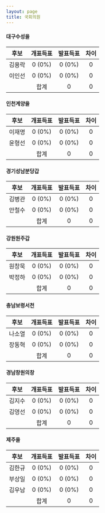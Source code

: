 ```yaml
---
layout: page
title: 국회의원
---
```


#### 대구수성을

|후보|개표득표|발표득표|차이|
|:----:|:----:|:----:|:----:|
|김용락|0 (0%)|0 (0%)|0|
|이인선|0 (0%)|0 (0%)|0|
||합계|0|0|0|

#### 인천계양을

|후보|개표득표|발표득표|차이|
|:----:|:----:|:----:|:----:|
|이재명|0 (0%)|0 (0%)|0|
|윤형선|0 (0%)|0 (0%)|0|
||합계|0|0|0|

#### 경기성남분당갑

|후보|개표득표|발표득표|차이|
|:----:|:----:|:----:|:----:|
|김병관|0 (0%)|0 (0%)|0|
|안철수|0 (0%)|0 (0%)|0|
||합계|0|0|0|

#### 강원원주갑

|후보|개표득표|발표득표|차이|
|:----:|:----:|:----:|:----:|
|원창묵|0 (0%)|0 (0%)|0|
|박정하|0 (0%)|0 (0%)|0|
||합계|0|0|0|

#### 충남보령서천

|후보|개표득표|발표득표|차이|
|:----:|:----:|:----:|:----:|
|나소열|0 (0%)|0 (0%)|0|
|장동혁|0 (0%)|0 (0%)|0|
||합계|0|0|0|

#### 경남창원의창

|후보|개표득표|발표득표|차이|
|:----:|:----:|:----:|:----:|
|김지수|0 (0%)|0 (0%)|0|
|김영선|0 (0%)|0 (0%)|0|
||합계|0|0|0|

#### 제주을

|후보|개표득표|발표득표|차이|
|:----:|:----:|:----:|:----:|
|김한규|0 (0%)|0 (0%)|0|
|부상일|0 (0%)|0 (0%)|0|
|김우남|0 (0%)|0 (0%)|0|
||합계|0|0|0|

